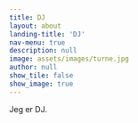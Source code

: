```yaml
---
title: DJ
layout: about
landing-title: 'DJ'
nav-menu: true
description: null
image: assets/images/turne.jpg
author: null
show_tile: false
show_image: true
---
```



Jeg er DJ.

